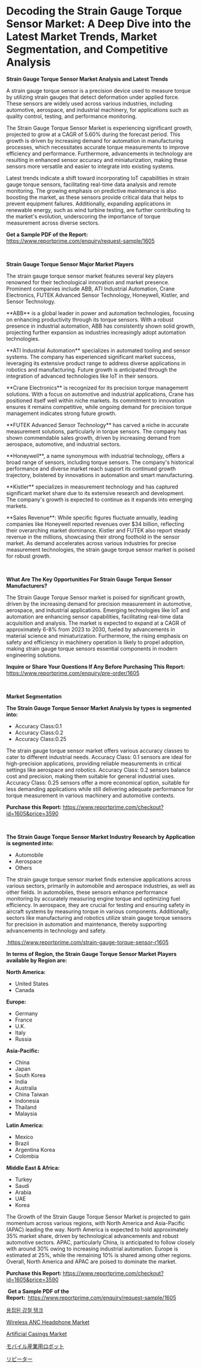 <p><h1>Decoding the Strain Gauge Torque Sensor Market: A Deep Dive into the Latest Market Trends, Market Segmentation, and Competitive Analysis</h1></p><p><strong>Strain Gauge Torque Sensor Market Analysis and Latest Trends</strong></p>
<p><p>A strain gauge torque sensor is a precision device used to measure torque by utilizing strain gauges that detect deformation under applied force. These sensors are widely used across various industries, including automotive, aerospace, and industrial machinery, for applications such as quality control, testing, and performance monitoring.</p><p>The Strain Gauge Torque Sensor Market is experiencing significant growth, projected to grow at a CAGR of 5.60% during the forecast period. This growth is driven by increasing demand for automation in manufacturing processes, which necessitates accurate torque measurements to improve efficiency and performance. Furthermore, advancements in technology are resulting in enhanced sensor accuracy and miniaturization, making these sensors more versatile and easier to integrate into existing systems.</p><p>Latest trends indicate a shift toward incorporating IoT capabilities in strain gauge torque sensors, facilitating real-time data analysis and remote monitoring. The growing emphasis on predictive maintenance is also boosting the market, as these sensors provide critical data that helps to prevent equipment failures. Additionally, expanding applications in renewable energy, such as wind turbine testing, are further contributing to the market's evolution, underscoring the importance of torque measurement across diverse sectors.</p></p>
<p><strong>Get a Sample PDF of the Report:&nbsp;</strong> <a href="https://www.reportprime.com/enquiry/request-sample/1605">https://www.reportprime.com/enquiry/request-sample/1605</a></p>
<p>&nbsp;</p>
<p><strong>Strain Gauge Torque Sensor Major Market Players</strong></p>
<p><p>The strain gauge torque sensor market features several key players renowned for their technological innovation and market presence. Prominent companies include ABB, ATI Industrial Automation, Crane Electronics, FUTEK Advanced Sensor Technology, Honeywell, Kistler, and Sensor Technology.</p><p>**ABB** is a global leader in power and automation technologies, focusing on enhancing productivity through its torque sensors. With a robust presence in industrial automation, ABB has consistently shown solid growth, projecting further expansion as industries increasingly adopt automation technologies.</p><p>**ATI Industrial Automation** specializes in automated tooling and sensor systems. The company has experienced significant market success, leveraging its extensive product range to address diverse applications in robotics and manufacturing. Future growth is anticipated through the integration of advanced technologies like IoT in their sensors.</p><p>**Crane Electronics** is recognized for its precision torque management solutions. With a focus on automotive and industrial applications, Crane has positioned itself well within niche markets. Its commitment to innovation ensures it remains competitive, while ongoing demand for precision torque management indicates strong future growth.</p><p>**FUTEK Advanced Sensor Technology** has carved a niche in accurate measurement solutions, particularly in torque sensors. The company has shown commendable sales growth, driven by increasing demand from aerospace, automotive, and industrial sectors.</p><p>**Honeywell**, a name synonymous with industrial technology, offers a broad range of sensors, including torque sensors. The company's historical performance and diverse market reach support its continued growth trajectory, bolstered by innovations in automation and smart manufacturing.</p><p>**Kistler** specializes in measurement technology and has captured significant market share due to its extensive research and development. The company's growth is expected to continue as it expands into emerging markets.</p><p>**Sales Revenue**: While specific figures fluctuate annually, leading companies like Honeywell reported revenues over $34 billion, reflecting their overarching market dominance. Kistler and FUTEK also report steady revenue in the millions, showcasing their strong foothold in the sensor market. As demand accelerates across various industries for precise measurement technologies, the strain gauge torque sensor market is poised for robust growth.</p></p>
<p>&nbsp;</p>
<p><strong>What Are The Key Opportunities For Strain Gauge Torque Sensor Manufacturers?</strong></p>
<p><p>The Strain Gauge Torque Sensor market is poised for significant growth, driven by the increasing demand for precision measurement in automotive, aerospace, and industrial applications. Emerging technologies like IoT and automation are enhancing sensor capabilities, facilitating real-time data acquisition and analysis. The market is expected to expand at a CAGR of approximately 6-8% from 2023 to 2030, fueled by advancements in material science and miniaturization. Furthermore, the rising emphasis on safety and efficiency in machinery operation is likely to propel adoption, making strain gauge torque sensors essential components in modern engineering solutions.</p></p>
<p><strong>Inquire or Share Your Questions If Any Before Purchasing This Report:</strong> <a href="https://www.reportprime.com/enquiry/pre-order/1605">https://www.reportprime.com/enquiry/pre-order/1605</a></p>
<p>&nbsp;</p>
<p><strong>Market Segmentation</strong></p>
<p><strong>The Strain Gauge Torque Sensor Market Analysis by types is segmented into:</strong></p>
<p><ul><li>Accuracy Class:0.1</li><li>Accuracy Class:0.2</li><li>Accuracy Class:0.25</li></ul></p>
<p><p>The strain gauge torque sensor market offers various accuracy classes to cater to different industrial needs. Accuracy Class: 0.1 sensors are ideal for high-precision applications, providing reliable measurements in critical settings like aerospace and robotics. Accuracy Class: 0.2 sensors balance cost and precision, making them suitable for general industrial uses. Accuracy Class: 0.25 sensors offer a more economical option, suitable for less demanding applications while still delivering adequate performance for torque measurement in various machinery and automotive contexts.</p></p>
<p><strong>Purchase this Report:&nbsp;</strong><a href="https://www.reportprime.com/checkout?id=1605&price=3590">https://www.reportprime.com/checkout?id=1605&price=3590</a></p>
<p>&nbsp;</p>
<p><strong>The Strain Gauge Torque Sensor Market Industry Research by Application is segmented into:</strong></p>
<p><ul><li>Automobile</li><li>Aerospace</li><li>Others</li></ul></p>
<p><p>The strain gauge torque sensor market finds extensive applications across various sectors, primarily in automobile and aerospace industries, as well as other fields. In automobiles, these sensors enhance performance monitoring by accurately measuring engine torque and optimizing fuel efficiency. In aerospace, they are crucial for testing and ensuring safety in aircraft systems by measuring torque in various components. Additionally, sectors like manufacturing and robotics utilize strain gauge torque sensors for precision in automation and maintenance, thereby supporting advancements in technology and safety.</p></p>
<p><a href="https://www.reportprime.com/strain-gauge-torque-sensor-r1605">&nbsp;https://www.reportprime.com/strain-gauge-torque-sensor-r1605</a></p>
<p><strong>In terms of Region, the Strain Gauge Torque Sensor Market Players available by Region are:</strong></p>
<p>
    <p> <strong> North America: </strong>
        <ul>
            <li>United States</li>
            <li>Canada</li>
        </ul>
        </p> 
    <p> <strong> Europe: </strong>
        <ul>
            <li>Germany</li>
            <li>France</li>
            <li>U.K.</li>
            <li>Italy</li>
            <li>Russia</li>
        </ul>
        </p> 
    <p> <strong> Asia-Pacific: </strong>
        <ul>
            <li>China</li>
            <li>Japan</li>
            <li>South Korea</li>
            <li>India</li>
            <li>Australia</li>
            <li>China Taiwan</li>
            <li>Indonesia</li>
            <li>Thailand</li>
            <li>Malaysia</li>
        </ul>
        </p> 
    <p> <strong> Latin America: </strong>
        <ul>
            <li>Mexico</li>
            <li>Brazil</li>
            <li>Argentina Korea</li>
            <li>Colombia</li>
        </ul>
        </p> 
    <p> <strong> Middle East & Africa: </strong>
        <ul>
            <li>Turkey</li>
            <li>Saudi</li>
            <li>Arabia</li>
            <li>UAE</li>
            <li>Korea</li>
        </ul>
    </p>
    </p>
<p><p>The Growth of the Strain Gauge Torque Sensor Market is projected to gain momentum across various regions, with North America and Asia-Pacific (APAC) leading the way. North America is expected to hold approximately 35% market share, driven by technological advancements and robust automotive sectors. APAC, particularly China, is anticipated to follow closely with around 30% owing to increasing industrial automation. Europe is estimated at 25%, while the remaining 10% is shared among other regions. Overall, North America and APAC are poised to dominate the market.</p></p>
<p><strong>Purchase this Report: </strong><a href="https://www.reportprime.com/checkout?id=1605&price=3590">https://www.reportprime.com/checkout?id=1605&price=3590</a></p>
<p>&nbsp;<strong>Get a Sample PDF of the Report:&nbsp;&nbsp;</strong><a href="https://www.reportprime.com/enquiry/request-sample/1605">https://www.reportprime.com/enquiry/request-sample/1605</a></p>
<p><strong></strong></p>
<p><p><a href="https://medium.com/@kavonhansen21/2024%EB%85%84%EB%B6%80%ED%84%B0-2031%EB%85%84%EA%B9%8C%EC%A7%80-%EC%98%88%EC%B8%A1%EB%90%9C-%EA%B8%80%EB%A1%9C%EB%B2%8C-%EC%9A%A9%EC%A0%91-%EA%B0%95%EC%B2%A0-%ED%83%B1%ED%81%AC-%EC%8B%9C%EC%9E%A5-%EB%B6%80%EB%AC%B8%EC%9D%98-%EC%8B%9C%EC%9E%A5-%EB%8F%99%ED%96%A5-%EB%B0%8F-%EB%AF%B8%EB%9E%98-%ED%8A%B8%EB%A0%8C%EB%93%9C-d0ca192e7875">용접된 강철 탱크</a></p><p><a href="https://medium.com/@amyjacobi/wireless-anc-headphone-industry-forecast-market-shifts-and-strategic-imperatives-2024-2031-e8732f0e6c00">Wireless ANC Headphone Market</a></p><p><a href="https://www.linkedin.com/pulse/analyzing-key-drivers-artificial-casings-market-trends-hhfyf?trackingId=SvaM8r8XSQu9NvczhiG2lg%3D%3D">Artificial Casings Market</a></p><p><a href="https://medium.com/@adalineconnelly2023/2024%E5%B9%B4%E3%81%8B%E3%82%892031%E5%B9%B4%E3%81%BE%E3%81%A7%E3%81%AE%E6%9C%9F%E9%96%93%E3%81%AE%E3%83%A2%E3%83%90%E3%82%A4%E3%83%AB%E7%94%A3%E6%A5%AD%E7%94%A8%E3%83%AD%E3%83%9C%E3%83%83%E3%83%88%E5%B8%82%E5%A0%B4%E3%81%AE%E6%96%B0%E8%88%88%E3%83%88%E3%83%AC%E3%83%B3%E3%83%89%E3%81%A8%E5%B0%86%E6%9D%A5%E3%81%AE%E5%B1%95%E6%9C%9B-bc801a8b1503">モバイル産業用ロボット</a></p><p><a href="https://medium.com/@maudabbott7/%E3%83%AA%E3%83%94%E3%83%BC%E3%82%BF%E3%83%BC%E3%83%9E%E3%83%BC%E3%82%B1%E3%83%83%E3%83%88%E3%81%AE%E3%83%88%E3%83%AC%E3%83%B3%E3%83%89%E3%81%A8%E5%88%86%E6%9E%90-%E6%9C%AA%E6%9D%A5%E3%81%AE%E6%88%90%E9%95%B7%E3%81%AE%E6%A9%9F%E4%BC%9A%E3%81%A8%E8%AA%B2%E9%A1%8C-2024-2031-1f769ac2468e">リピーター</a></p></p>